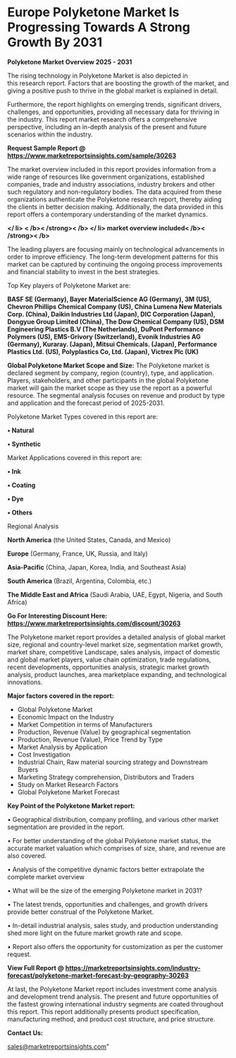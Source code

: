 # Europe Polyketone Market Is Progressing Towards A Strong Growth By 2031

<Strong> Polyketone Market Overview 2025 - 2031</strong>

The rising technology in Polyketone Market is also depicted in this research report. Factors that are boosting the growth of the market, and giving a positive push to thrive in the global market is explained in detail.

Furthermore, the report highlights on emerging trends, significant drivers, challenges, and opportunities, providing all necessary data for thriving in the industry. This report market research offers a comprehensive perspective, including an in-depth analysis of the present and future scenarios within the industry.

<strong>Request Sample Report @ <a href=https://www.marketreportsinsights.com/sample/30263>https://www.marketreportsinsights.com/sample/30263</a></strong>

The market overview included in this report provides information from a wide range of resources like government organizations, established companies, trade and industry associations, industry brokers and other such regulatory and non-regulatory bodies. The data acquired from these organizations authenticate the Polyketone research report, thereby aiding the clients in better decision making. Additionally, the data provided in this report offers a contemporary understanding of the market dynamics.

<Strong></ li> < /b>< /strong>< /b> </ li> market overview included< /b>< /strong>< /b></Strong>

The leading players are focusing mainly on technological advancements in order to improve efficiency. The long-term development patterns for this market can be captured by continuing the ongoing process improvements and financial stability to invest in the best strategies.

Top Key players of Polyketone Market are:

<strong>BASF SE (Germany), Bayer MaterialScience AG (Germany), 3M (US), Chevron Phillips Chemical Company (US), China Lumena New Materials Corp. (China), Daikin Industries Ltd (Japan), DIC Corporation (Japan), Dongyue Group Limited (China), The Dow Chemical Company (US), DSM Engineering Plastics B.V (The Netherlands), DuPont Performance Polymers (US), EMS-Grivory (Switzerland), Evonik Industries AG (Germany), Kuraray. (Japan), Mitsui Chemicals. (Japan), Performance Plastics Ltd. (US), Polyplastics Co, Ltd. (Japan), Victrex Plc (UK)</strong>

<strong><b>Global Polyketone Market Scope and Size:</b></strong>
The Polyketone market is declared segment by company, region (country), type, and application. Players, stakeholders, and other participants in the global Polyketone market will gain the market scope as they use the report as a powerful resource. The segmental analysis focuses on revenue and product by type and application and the forecast period of 2025-2031.

Polyketone Market Types covered in this report are:

<strong>• Natural

• Synthetic</strong>

Market Applications covered in this report are:

<strong>• Ink

• Coating

• Dye

• Others</strong> 

Regional Analysis

<strong>North America</strong> (the United States, Canada, and Mexico)

<strong>Europe</strong> (Germany, France, UK, Russia, and Italy)

<strong>Asia-Pacific</strong> (China, Japan, Korea, India, and Southeast Asia)

<strong>South America</strong> (Brazil, Argentina, Colombia, etc.)

<strong>The Middle East and Africa</strong> (Saudi Arabia, UAE, Egypt, Nigeria, and South Africa)

<strong>Go For Interesting Discount Here: <a href=https://www.marketreportsinsights.com/discount/30263>https://www.marketreportsinsights.com/discount/30263</a></strong>

The Polyketone market report provides a detailed analysis of global market size, regional and country-level market size, segmentation market growth, market share, competitive Landscape, sales analysis, impact of domestic and global market players, value chain optimization, trade regulations, recent developments, opportunities analysis, strategic market growth analysis, product launches, area marketplace expanding, and technological innovations.

<strong><b>Major factors covered in the report:</b></strong>
<ul>
  <li>Global Polyketone Market </li>
  <li>Economic Impact on the Industry</li>
  <li>Market Competition in terms of Manufacturers</li>
  <li>Production, Revenue (Value) by geographical segmentation</li>
  <li>Production, Revenue (Value), Price Trend by Type</li>
  <li>Market Analysis by Application</li>
  <li>Cost Investigation</li>
  <li>Industrial Chain, Raw material sourcing strategy and Downstream Buyers</li>
  <li>Marketing Strategy comprehension, Distributors and Traders</li>
  <li>Study on Market Research Factors</li>
  <li>Global Polyketone Market Forecast</li>
</ul>

<strong><b>Key Point of the Polyketone Market report:</b></strong>

• Geographical distribution, company profiling, and various other market segmentation are provided in the report.

• For better understanding of the global Polyketone market status, the accurate market valuation which comprises of size, share, and revenue are also covered.

• Analysis of the competitive dynamic factors better extrapolate the complete market overview

• What will be the size of the emerging Polyketone market in 2031?

• The latest trends, opportunities and challenges, and growth drivers provide better construal of the Polyketone Market.

• In-detail industrial analysis, sales study, and production understanding shed more light on the future market growth rate and scope.

• Report also offers the opportunity for customization as per the customer request.

<strong><b>View Full Report @ <a href=https://marketreportsinsights.com/industry-forecast/polyketone-market-forecast-by-geography-30263>https://marketreportsinsights.com/industry-forecast/polyketone-market-forecast-by-geography-30263</a></b></strong>


At last, the Polyketone Market report includes investment come analysis and development trend analysis. The present and future opportunities of the fastest growing international industry segments are coated throughout this report. This report additionally presents product specification, manufacturing method, and product cost structure, and price structure.

<strong>Contact Us:</strong>

sales@marketreportsinsights.com"
